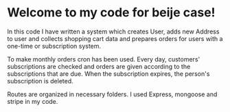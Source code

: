 # Welcome to my code for beije case!

In this code I have written a system which creates User, adds new Address to user and collects shopping cart data and prepares orders for users with a one-time or subscription system.

To make monthly orders cron has been used. Every day, customers' subscriptions are checked and orders are given according to the subscriptions that are due.
When the subscription expires, the person's subscription is deleted.

Routes are organized in necessary folders. I used Express, mongoose and stripe in my code.
